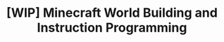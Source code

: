 ---
layout: course_detail
title: "[WIP] Minecraft World Building and Instruction Programming"
topIntroText: ""
bgImageUrl: "img/updated/L1/minecraft/minecraft-bg.jpg"
aboutLevel: "L1 Block Coding"
aboutCategoryTitle: "Course Category"
aboutCategory: "Game Development"
aboutGradeLevelTitle: "Grade Level"
aboutGradeLevel: "K - 3"
aboutSkillLevelTitle: "Skill Level"
aboutSkillLevel: "Beginner"
aboutRatioTitle: "Student to Instructor Ratio"
aboutRatio: "4 : 1"
aboutText: "This course gradually introduces students to the programming world through the use of Minecraft command-line command controls and MakeCode's graphical programming platform."
priceschedule:
  monthlyPrice: ""
  classPrice: ""
  classPerMonth: ""
  scheduleDescription: "A general schedule description detailing available booking hours for the specific course will be placed here. This is currently filler text, please ignore."
promotion1: 
  enabled: "true"
  title: "Build Your Own World"
  text: ""
  imageUrl: "img/updated/L1/minecraft/minecraft-bg.jpg"
promotion2: 
  enabled: "true"
  title: "Learn Programming Fundamentals"
  text: ""
  imageUrl: "img/updated/L1/minecraft/minecraft-1.jpg"
promotion3: 
  enabled: "true"
  title: "Graphical Programming For Young Students"
  text: ""
  imageUrl: "img/updated/L1/minecraft/minecraft-2.jpg"
promotion4: 
  enabled: "false"
  title: "Showcase Your Creations"
  text: ""
  imageUrl: "img/updated/"
promotion5: 
  enabled: "false"
  title: "More Than Just Programming"
  text: "Computational thinking and programming skill are important in today's society. Students gain confidence as they learn how to solve problems using programming."
  imageUrl: "img/updated/"
curriculum: 
  enabled: "false"
goals: 
- text: "Model a personalized world."
- text: "Learn command-line controls and programming."
- text: "Master the basics of graphic programming."
- text: "The ability to solve problems using technology, critical thinking, creativity, etc."
- text: "Learn how to adapt to new content and environments."
highlights: 
- text: "Making programming fun is our top priority when designing all our course content."
- text: "Gain real experiences relating to the industry and participate in research/development."
- text: "Get your question answered in class and participate in healthy competitions with your classmates."
- text: "Learn by doing is the key for all Computer Science studies. All the assignments and projects are design for the goals of the course."
- text: "We focus on pushing our students' imagination and creativity while they learn how to program."
- text: "Programming is just the first step. Building projects and attending science fairs/seminars will help students get into top unversities and jobs."
---